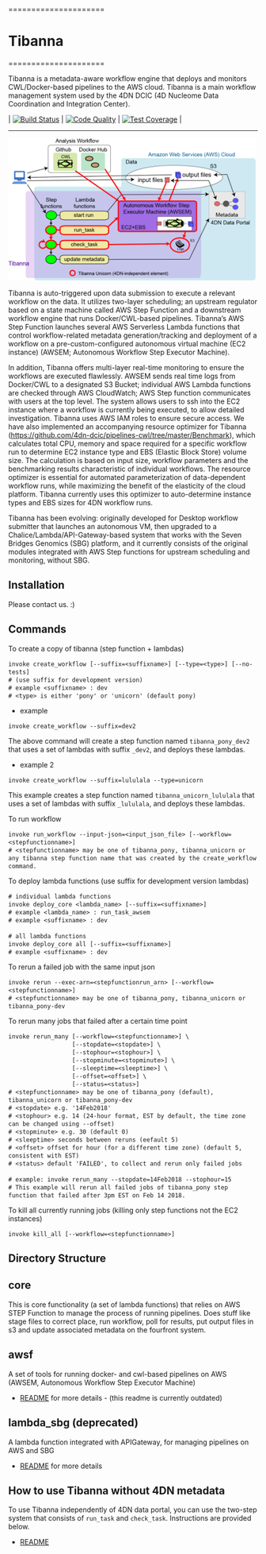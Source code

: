 =====================
# Tibanna
=====================

Tibanna is a metadata-aware workflow engine that deploys and monitors CWL/Docker-based pipelines to the AWS cloud. Tibanna is a main workflow management system used by the 4DN DCIC (4D Nucleome Data Coordination and Integration Center). 

| [![Build Status](https://travis-ci.org/4dn-dcic/tibanna.svg?branch=master)](https://travis-ci.org/4dn-dcic/tibanna) | [![Code Quality](https://api.codacy.com/project/badge/Grade/d2946b5bc0704e5c9a4893426a7e0314)](https://www.codacy.com/app/4dn/tibanna?utm_source=github.com&amp;utm_medium=referral&amp;utm_content=4dn-dcic/tibanna&amp;utm_campaign=Badge_Grade) | [![Test Coverage](https://api.codacy.com/project/badge/Coverage/d2946b5bc0704e5c9a4893426a7e0314)](https://www.codacy.com/app/4dn/tibanna?utm_source=github.com&amp;utm_medium=referral&amp;utm_content=4dn-dcic/tibanna&amp;utm_campaign=Badge_Coverage) |

***
<img src="images/tibanna_diagram_20180207.png" width=500> 

Tibanna is auto-triggered upon data submission to execute a relevant workflow on the data. It utilizes two-layer scheduling; an upstream regulator based on a state machine called AWS Step Function and a downstream workflow engine that runs Docker/CWL-based pipelines. Tibanna’s AWS Step Function launches several AWS Serverless Lambda functions that control workflow-related metadata generation/tracking and deployment of a workflow on a pre-custom-configured autonomous virtual machine (EC2 instance) (AWSEM; Autonomous Workflow Step Executor Machine).

In addition, Tibanna offers multi-layer real-time monitoring to ensure the workflows are executed flawlessly. AWSEM sends real time logs from Docker/CWL to a designated S3 Bucket; individual AWS Lambda functions are checked through AWS CloudWatch; AWS Step function communicates with users at the top level. The system allows users to ssh into the EC2 instance where a workflow is currently being executed, to allow detailed investigation. Tibanna uses AWS IAM roles to ensure secure access. We have also implemented an accompanying resource optimizer for Tibanna (https://github.com/4dn-dcic/pipelines-cwl/tree/master/Benchmark), which calculates total CPU, memory and space required for a specific workflow run to determine EC2 instance type and EBS (Elastic Block Store) volume size. The calculation is based on input size, workflow parameters and the benchmarking results characteristic of individual workflows. The resource optimizer is essential for automated parameterization of data-dependent workflow runs, while maximizing the benefit of the elasticity of the cloud platform. Tibanna currently uses this optimizer to auto-determine instance types and EBS sizes for 4DN workflow runs.

Tibanna has been evolving: originally developed for Desktop workflow submitter that launches an autonomous VM, then upgraded to a Chalice/Lambda/API-Gateway-based system that works with the Seven Bridges Genomics (SBG) platform, and it currently consists of the original modules integrated with AWS Step functions for upstream scheduling and monitoring, without SBG.

## Installation
Please contact us. :)

## Commands
To create a copy of tibanna (step function + lambdas)
```
invoke create_workflow [--suffix=<suffixname>] [--type=<type>] [--no-tests]
# (use suffix for development version)
# example <suffixname> : dev
# <type> is either 'pony' or 'unicorn' (default pony)
```
* example
```
invoke create_workflow --suffix=dev2
```
The above command will create a step function named `tibanna_pony_dev2` that uses a set of lambdas with suffix `_dev2`, and deploys these lambdas.

* example 2
```
invoke create_workflow --suffix=lululala --type=unicorn
```
This example creates a step function named `tibanna_unicorn_lululala` that uses a set of lambdas with suffix `_lululala`, and deploys these lambdas.

To run workflow
```
invoke run_workflow --input-json=<input_json_file> [--workflow=<stepfunctionname>]
# <stepfunctionname> may be one of tibanna_pony, tibanna_unicorn or any tibanna step function name that was created by the create_workflow command.
```
To deploy lambda functions (use suffix for development version lambdas)
```
# individual lambda functions
invoke deploy_core <lambda_name> [--suffix=<suffixname>]
# example <lambda_name> : run_task_awsem
# example <suffixname> : dev

# all lambda functions
invoke deploy_core all [--suffix=<suffixname>]
# example <suffixname> : dev
```

To rerun a failed job with the same input json
```
invoke rerun --exec-arn=<stepfunctionrun_arn> [--workflow=<stepfunctionname>]
# <stepfunctionname> may be one of tibanna_pony, tibanna_unicorn or tibanna_pony-dev
```
To rerun many jobs that failed after a certain time point
```
invoke rerun_many [--workflow=<stepfunctionname>] \
                  [--stopdate=<stopdate>] \
                  [--stophour=<stophour>] \
                  [--stopminute=<stopminute>] \
                  [--sleeptime=<sleeptime>] \
                  [--offset=<offset>] \
                  [--status=<status>]
# <stepfunctionname> may be one of tibanna_pony (default), tibanna_unicorn or tibanna_pony-dev
# <stopdate> e.g. '14Feb2018'
# <stophour> e.g. 14 (24-hour format, EST by default, the time zone can be changed using --offset)
# <stopminute> e.g. 30 (default 0)
# <sleeptime> seconds between reruns (eefault 5)
# <offset> offset for hour (for a different time zone) (default 5, consistent with EST)
# <status> default 'FAILED', to collect and rerun only failed jobs

# example: invoke rerun_many --stopdate=14Feb2018 --stophour=15
# This example will rerun all failed jobs of tibanna_pony step function that failed after 3pm EST on Feb 14 2018.
```
To kill all currently running jobs (killing only step functions not the EC2 instances)
```
invoke kill_all [--workflow=<stepfunctionname>]
```


## Directory Structure

## core
This is core functionality (a set of lambda functions) that relies on AWS STEP Function to manage the process of running pipelines.  Does stuff like stage files to correct place, run workflow, poll for results, put output files in s3 and update associated metadata on the fourfront system.

## awsf
A set of tools for running docker- and cwl-based pipelines on AWS (AWSEM, Autonomous Workflow Step Executor Machine)
* [README](awsf/README.md) for more details - (this readme is currently outdated)

## lambda_sbg (deprecated)
A lambda function integrated with APIGateway, for managing pipelines on AWS and SBG
* [README](old/lambda_sbg/README.md) for more details


## How to use Tibanna without 4DN metadata
To use Tibanna independently of 4DN data portal, you can use the two-step system that consists of `run_task` and `check_task`. Instructions are provided below.
* [README](tutorials/tibanna_unicorn.md)
